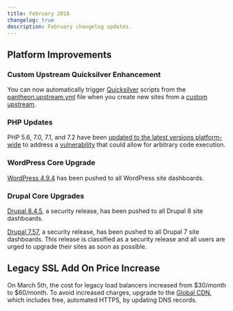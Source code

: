 ```yaml
---
title: February 2018
changelog: true
description: February changelog updates.
---
```


## Platform Improvements
### Custom Upstream Quicksilver Enhancement
You can now automatically trigger [Quicksilver](/quicksilver/)  scripts from the [pantheon.upstream.yml](/pantheon-yml/#custom-upstream-configurations) file when you create new sites from a [custom upstream](/custom-upstream/).

### PHP Updates
PHP 5.6, 7.0, 7.1, and 7.2 have been [updated to the latest versions platform-wide](https://status.pantheon.io/incidents/mkb1l3j8y2sz) to address a [vulnerability](https://www.cisecurity.org/advisory/multiple-vulnerabilities-in-php-could-allow-for-arbitrary-code-execution_2018-023/) that could allow for arbitrary code execution.

### WordPress Core Upgrade
[WordPress 4.9.4](https://wordpress.org/news/2018/02/wordpress-4-9-4-maintenance-release/) has been pushed to all WordPress site dashboards.

### Drupal Core Upgrades
[Drupal 8.4.5](https://www.drupal.org/project/drupal/releases/8.4.5), a security release, has been pushed to all Drupal 8 site dashboards.

[Drupal 7.57](https://www.drupal.org/project/drupal/releases/7.57),  a security release, has been pushed to all Drupal 7 site dashboards.  This release is classified as a security release and all users are urged to upgrade their sites as soon as possible.
## Legacy SSL Add On Price Increase
On March 5th, the cost for legacy load balancers increased from $30/month to  $60/month. To avoid increased charges, upgrade to the [Global CDN](https://pantheon.io/global-cdn), which includes free, automated HTTPS,  by updating DNS records.
